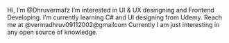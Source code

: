 Hi, I’m @Dhruvermafz
I’m interested in UI & UX desingning and Frontend Developing.
I’m currently learning C# and UI designing from Udemy.
Reach me at @vermadhruv09112002@gmailcom
Currently I am just interesting in any open source of knowledge.


<!---
Dhruvermafz/Dhruvermafz is a ✨ special ✨ repository because its `README.md` (this file) appears on your GitHub profile.
You can click the Preview link to take a look at your changes.
--->
